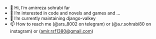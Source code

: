 - 👋 Hi, I’m amirreza sohrabi far
- 👀 I’m interested in code and novels and games and ...
- 🌱 I’m currently maintaining django-valkey
- 📫 How to reach me (@ars_8002 on telegram) or (@a.r.sohrabi80 on instagram) or (amir.rsf1380@gmail.com)
